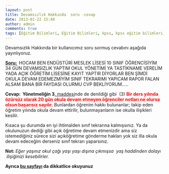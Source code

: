 ```yaml
---
layout: post
title: Devamsızlık Hakkında  soru -cevap
date: 2013-01-22 15:49
author: admin
comments: true
tags: [Eğitim Bilimleri, Eğitim Bilimleri, kpss, kpss eğitim bilimleri, Özel konular]
---
```

Devamsızlık Hakkında bir kullanıcımız soru sormuş cevabını aşağıda yayınlıyoruz.

<span style="text-decoration: underline;" data-mce-mark="1"><strong>Soru:</strong></span><strong> </strong><strong>
</strong>HOCAM BEN ENDÜSTÜRİ MESLEK LİSESİ 10 SINIF ÖĞRENCİSİYİM 34 GÜN DEVAMSIZLIK YAPTIM OKUL YÖNETİMİ YA TASTİKNAME VERELİM YADA AÇIK ÖĞRETİM LİSESİNE KAYIT YAPTIR DİYORLAR BEN ŞİMDİ OKULA DEVAM EDEMEZMİYİM SINIF TEKRARIMI YAPICAM RAPOR FALAN ALSAM BANA BİR FAYDASI OLURMU CVP BEKLİYORUM.....

<strong>Cevap:  Yönetmeliğin 3</strong><a href="http://egitimvaktim.com/liselerde-devamsizlik-kac-gun-2012-2013" target="_blank">. maddesi</a>nde de denildiği gibi  (3)<span style="color: #ff0000;" data-mce-mark="1"> <strong>Bir ders yılında özürsüz olarak 20 gün okula devam etmeyen öğrenciler notları ne olursa olsun başarısız sayılır.</strong> </span>Bunlardan öğrenim hakkı bulunanlar; takip eden öğretim yılında okula devam ettirilir, bulunmayanların ise okulla ilişikleri kesilir.

Kısaca şu durumda en iyi ihtimalden sınıf tekrarına kalmışsınız. Ya da okulunuzun dediği gibi açık öğretime devam etmenizdir ama siz istemediğiniz sürece sizi açıköğretime gönderme hakları yok siz illa okula devam edeceğim derseniz sınıf tekrarı yaparsınız.

<strong>Not: </strong><em>Eğer yaşınız okul çağı yaşı yaşı dışına çıkmışsa  yaş haddinden dolayı  ilişiğinizi kesebilirler. </em>

<strong>Ayrıca <a href="http://egitimvaktim.com/liselerde-devamsizlik-kac-gun-2012-2013" target="_blank">bu sayfayı</a> da dikkatlice okuyunuz
</strong>
